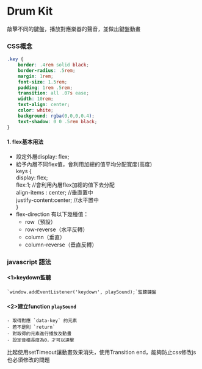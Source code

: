 # Drum Kit

  敲擊不同的鍵盤，播放對應樂器的聲音，並做出鍵盤動畫

### 

### CSS概念

```css
.key {
	border: .4rem solid black;
	border-radius: .5rem;
	margin: 1rem;
	font-size: 1.5rem;
	padding: 1rem .5rem;
	transition: all .07s ease;
	width: 10rem;
	text-align: center;
	color: white;
	background: rgba(0,0,0,0.4);
	text-shadow: 0 0 .5rem black;
}
```

#### 1. flex基本用法  
  - 設定外層display: flex;
  - 給予內層不同flex值，會利用加總的值平均分配寬度(高度)  
  keys {  
    display: flex;  
    flex:1; //會利用內層flex加總的值下去分配  
    align-items : center; //垂直置中  
    justify-content:center; //水平置中  
  }  
  - flex-direction
    有以下幾種值：
      - row（預設）
      - row-reverse（水平反轉）
      - column（垂直）
      - column-reverse（垂直反轉）
      

### javascript 語法  
#### <1>keydown監聽
	`window.addEventListener('keydown', playSound);`監聽鍵盤  
#### <2>建立function `playSound`  
    - 取得對應 `data-key` 的元素  
    - 若不是則 `return`  
    - 對取得的元素進行播放及動畫  
    - 設定音檔長度為0，才可以連擊  
	
	

比起使用setTimeout讓動畫效果消失，使用Transition end，能夠防止css修改js也必須修改的問題
